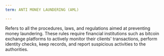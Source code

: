 ```yaml
---
term: ANTI MONEY LAUNDERING (AML)

---
```

Refers to all the procedures, laws, and regulations aimed at preventing money laundering. These rules require financial institutions such as bitcoin exchange platforms to actively monitor their clients' transactions, perform identity checks, keep records, and report suspicious activities to the authorities.